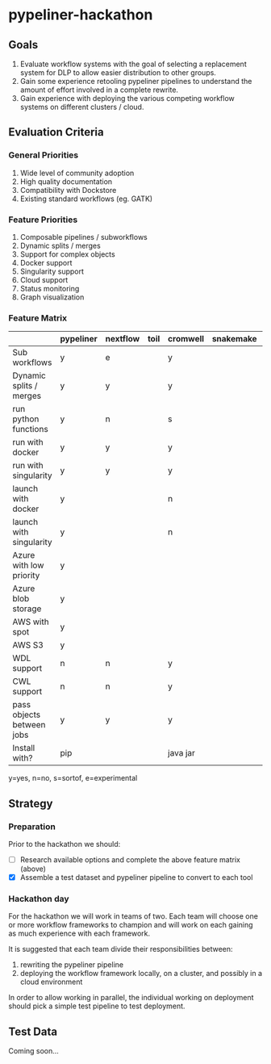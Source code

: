 # pypeliner-hackathon

## Goals

1. Evaluate workflow systems with the goal of selecting a replacement system for DLP to allow easier distribution to other groups.
2. Gain some experience retooling pypeliner pipelines to understand the amount of effort involved in a complete rewrite.
3. Gain experience with deploying the various competing workflow systems on different clusters / cloud.

## Evaluation Criteria

### General Priorities

1. Wide level of community adoption
2. High quality documentation
3. Compatibility with Dockstore
4. Existing standard workflows (eg. GATK)

### Feature Priorities

1. Composable pipelines / subworkflows
2. Dynamic splits / merges
3. Support for complex objects
4. Docker support
5. Singularity support
6. Cloud support
7. Status monitoring
8. Graph visualization

### Feature Matrix

|                           | pypeliner | nextflow | toil | cromwell | snakemake | arvados | martian |
|---------------------------|-----------|----------|------|----------|-----------|---------|---------|
| Sub workflows             |y          |e         |      |y         |           |         |         |
| Dynamic splits / merges   |y          |y         |      |y         |           |         |         |
| run python functions      |y          |n         |      |s         |           |         |         |
| run with docker           |y          |y         |      |y         |           |         |         |
| run with singularity      |y          |y         |      |y         |           |         |         |
| launch with docker        |y          |          |      |n         |           |         |         |
| launch with singularity   |y          |          |      |n         |           |         |         |
| Azure with low priority   |y          |          |      |          |           |         |         |
| Azure blob storage        |y          |          |      |          |           |         |         |
| AWS with spot             |y          |          |      |          |           |         |         |
| AWS S3                    |y          |          |      |          |           |         |         |
| WDL support               |n          |n         |      |y         |           |         |         |
| CWL support               |n          |n         |      |y         |           |         |         |
| pass objects between jobs |y          |y         |      |y         |           |         |         |
| Install with?             | pip       |          |      |java jar  |           |         |         |

y=yes, n=no, s=sortof, e=experimental

## Strategy

### Preparation

Prior to the hackathon we should:

- [ ] Research available options and complete the above feature matrix (above)
- [x] Assemble a test dataset and pypeliner pipeline to convert to each tool

### Hackathon day

For the hackathon we will work in teams of two.  Each team will choose one or more workflow frameworks to champion
and will work on each gaining as much experience with each framework.

It is suggested that each team divide their responsibilities between:

1. rewriting the pypeliner pipeline
2. deploying the workflow framework locally, on a cluster, and possibly in a cloud environment

In order to allow working in parallel, the individual working on deployment should pick a simple test pipeline
to test deployment.

## Test Data

Coming soon...



